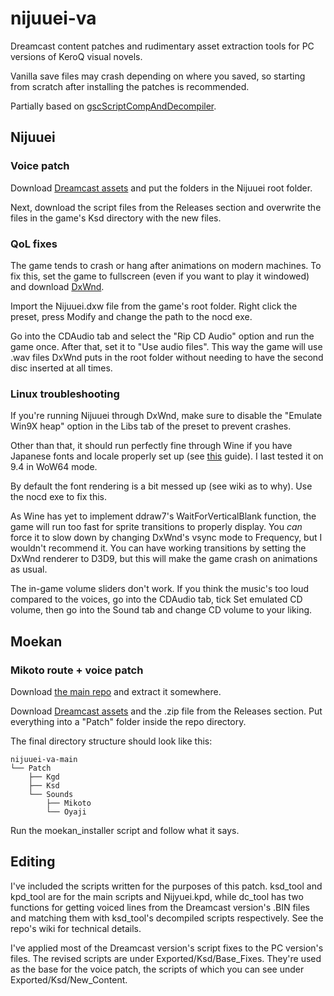 # nijuuei-va
Dreamcast content patches and rudimentary asset extraction tools for PC versions of KeroQ visual novels.

Vanilla save files may crash depending on where you saved, so starting from scratch after installing the patches is recommended.

Partially based on [gscScriptCompAndDecompiler](https://github.com/TesterTesterov/gscScriptCompAndDecompiler).

## Nijuuei
### Voice patch

Download [Dreamcast assets](https://drive.google.com/drive/folders/1-cwaKLra23hldfvhY3V4RxOwUHBt1RGB?usp=sharing) and put the folders in the Nijuuei root folder.

Next, download the script files from the Releases section and overwrite the files in the game's Ksd directory with the new files.

### QoL fixes
The game tends to crash or hang after animations on modern machines. To fix this, set the game to fullscreen (even if you want to play it windowed) and download [DxWnd](https://sourceforge.net/projects/dxwnd/).

Import the Nijuuei.dxw file from the game's root folder. Right click the preset, press Modify and change the path to the nocd exe.

Go into the CDAudio tab and select the "Rip CD Audio" option and run the game once. After that, set it to "Use audio files". This way the game will use .wav files DxWnd puts in the root folder without needing to have the second disc inserted at all times.

### Linux troubleshooting
If you're running Nijuuei through DxWnd, make sure to disable the "Emulate Win9X heap" option in the Libs tab of the preset to prevent crashes.

Other than that, it should run perfectly fine through Wine if you have Japanese fonts and locale properly set up (see [this](https://learnjapanese.moe/vn-linux/) guide). I last tested it on 9.4 in WoW64 mode.

By default the font rendering is a bit messed up (see wiki as to why). Use the nocd exe to fix this.

As Wine has yet to implement ddraw7's WaitForVerticalBlank function, the game will run too fast for sprite transitions to properly display. You *can* force it to slow down by changing DxWnd's vsync mode to Frequency, but I wouldn't recommend it. You can have working transitions by setting the DxWnd renderer to D3D9, but this will make the game crash on animations as usual.

The in-game volume sliders don't work. If you think the music's too loud compared to the voices, go into the CDAudio tab, tick Set emulated CD volume, then go into the Sound tab and change CD volume to your liking.

## Moekan
### Mikoto route + voice patch
Download [the main repo](https://github.com/Vast-eel/nijuuei-va/archive/refs/heads/main.zip) and extract it somewhere.

Download [Dreamcast assets](https://drive.google.com/drive/folders/1G2Le9os8uZhP1Gn_i5qpAwLGcpBzGVn2?usp=sharing) and the .zip file from the Releases section. Put everything into a "Patch" folder inside the repo directory.

The final directory structure should look like this:
```
nijuuei-va-main
└── Patch
    ├── Kgd
    ├── Ksd
    └── Sounds
        ├── Mikoto
        └── Oyaji
```

Run the moekan_installer script and follow what it says.


## Editing
I've included the scripts written for the purposes of this patch. ksd_tool and kpd_tool are for the main scripts and Nijyuei.kpd, while dc_tool has two functions for getting voiced lines from the Dreamcast version's .BIN files and matching them with ksd_tool's decompiled scripts respectively. See the repo's wiki for technical details.

I've applied most of the Dreamcast version's script fixes to the PC version's files. The revised scripts are under Exported/Ksd/Base_Fixes. They're used as the base for the voice patch, the scripts of which you can see under Exported/Ksd/New_Content.